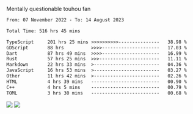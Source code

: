 Mentally questionable touhou fan



<!--START_SECTION:waka-->

```txt
From: 07 November 2022 - To: 14 August 2023

Total Time: 516 hrs 45 mins

TypeScript     201 hrs 25 mins >>>>>>>>>>---------------   38.98 %
GDScript       88 hrs          >>>>---------------------   17.03 %
Dart           87 hrs 49 mins  >>>>---------------------   16.99 %
Rust           57 hrs 25 mins  >>>----------------------   11.11 %
Markdown       22 hrs 33 mins  >------------------------   04.36 %
JavaScript     16 hrs 53 mins  >------------------------   03.27 %
Other          11 hrs 42 mins  >------------------------   02.26 %
HTML           4 hrs 39 mins   -------------------------   00.90 %
C++            4 hrs 5 mins    -------------------------   00.79 %
TOML           3 hrs 30 mins   -------------------------   00.68 %
```

<!--END_SECTION:waka-->

![](https://posei.me/horse_going_hard.gif)
![](https://posei.me/horse_going_hard.gif)
